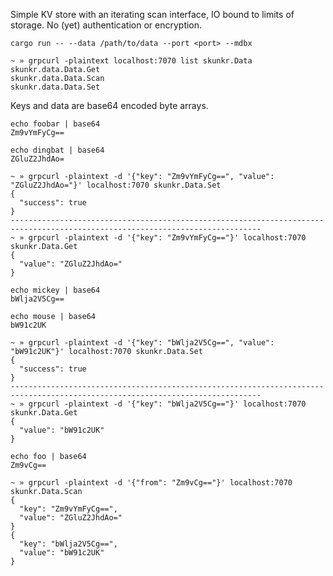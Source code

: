 Simple KV store with an iterating scan interface, IO bound to limits of storage. No (yet) authentication or encryption. 

```shell
cargo run -- --data /path/to/data --port <port> --mdbx
```

```shell
~ » grpcurl -plaintext localhost:7070 list skunkr.Data
skunkr.data.Data.Get
skunkr.data.Data.Scan
skunkr.data.Data.Set
```

Keys and data are base64 encoded byte arrays.

```shell
echo foobar | base64
Zm9vYmFyCg==

echo dingbat | base64
ZGluZ2JhdAo=
```

```shell
~ » grpcurl -plaintext -d '{"key": "Zm9vYmFyCg==", "value": "ZGluZ2JhdAo="}' localhost:7070 skunkr.Data.Set
{
  "success": true
}
------------------------------------------------------------------------------------------------------------------------------
~ » grpcurl -plaintext -d '{"key": "Zm9vYmFyCg=="}' localhost:7070 skunkr.Data.Get
{
  "value": "ZGluZ2JhdAo="
}
```

```shell
echo mickey | base64
bWlja2V5Cg==

echo mouse | base64
bW91c2UK
```

```shell
~ » grpcurl -plaintext -d '{"key": "bWlja2V5Cg==", "value": "bW91c2UK"}' localhost:7070 skunkr.Data.Set
{
  "success": true
}
------------------------------------------------------------------------------------------------------------------------------
~ » grpcurl -plaintext -d '{"key": "bWlja2V5Cg=="}' localhost:7070 skunkr.Data.Get
{
  "value": "bW91c2UK"
}
```

```
echo foo | base64
Zm9vCg==
```

```shell
~ » grpcurl -plaintext -d '{"from": "Zm9vCg=="}' localhost:7070 skunkr.Data.Scan
{
  "key": "Zm9vYmFyCg==",
  "value": "ZGluZ2JhdAo="
}
{
  "key": "bWlja2V5Cg==",
  "value": "bW91c2UK"
}
```